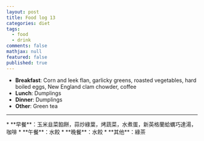 ```yaml
---
layout: post
title: Food log 13
categories: diet
tags: 
  - food
  - drink
comments: false
mathjax: null
featured: false
published: true
---
```


* **Breakfast**: Corn and leek flan, garlicky greens, roasted vegetables, hard boiled eggs, New England clam chowder, coffee
* **Lunch**: Dumplings 
* **Dinner**: Dumplings 
* **Other**: Green tea
<hr>
* **早餐**：玉米韭菜餡餅，蒜炒綠葉，烤蔬菜，水煮蛋，新英格蘭蛤蠣巧達湯，咖啡
* **午餐**：水餃
* **晚餐**：水餃
* **其他**：綠茶
